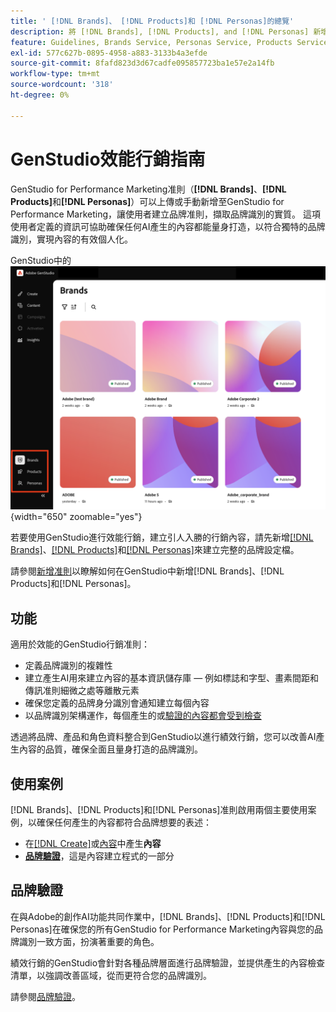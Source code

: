```yaml
---
title: ' [!DNL Brands]、 [!DNL Products]和 [!DNL Personas]的總覽'
description: 將 [!DNL Brands], [!DNL Products], and [!DNL Personas] 新增至GenStudio以進行效能行銷，以建立包含品牌代表性各個層面的完整品牌描述檔。
feature: Guidelines, Brands Service, Personas Service, Products Service
exl-id: 577c627b-0895-4958-a883-3133b4a3efde
source-git-commit: 8fafd823d3d67cadfe095857723ba1e57e2a14fb
workflow-type: tm+mt
source-wordcount: '318'
ht-degree: 0%

---
```


# GenStudio效能行銷指南

GenStudio for Performance Marketing准則（**[!DNL Brands]**、**[!DNL Products]**&#x200B;和&#x200B;**[!DNL Personas]**）可以上傳或手動新增至GenStudio for Performance Marketing，讓使用者建立品牌准則，擷取品牌識別的實質。 這項使用者定義的資訊可協助確保任何AI產生的內容都能量身打造，以符合獨特的品牌識別，實現內容的有效個人化。

GenStudio中的![效能行銷准則](/help/assets/guidelines.png){width="650" zoomable="yes"}

若要使用GenStudio進行效能行銷，建立引人入勝的行銷內容，請先新增[[!DNL Brands]](/help/user-guide/guidelines/brands.md)、[[!DNL Products]](/help/user-guide/guidelines/products.md)和[[!DNL Personas]](/help/user-guide/guidelines/personas.md)來建立完整的品牌設定檔。

請參閱[新增准則](/help/user-guide/guidelines/add-guidelines.md)以瞭解如何在GenStudio中新增[!DNL Brands]、[!DNL Products]和[!DNL Personas]。

## 功能

適用於效能的GenStudio行銷准則：

* 定義品牌識別的複雜性
* 建立產生AI用來建立內容的基本資訊儲存庫 — 例如標誌和字型、畫素間距和傳訊准則細微之處等離散元素
* 確保您定義的品牌身分識別會通知建立每個內容
* 以品牌識別架構運作，每個產生的或[驗證的內容都會受到檢查](#brand-validation)

透過將品牌、產品和角色資料整合到GenStudio以進行績效行銷，您可以改善AI產生內容的品質，確保全面且量身打造的品牌識別。

## 使用案例

[!DNL Brands]、[!DNL Products]和[!DNL Personas]准則啟用兩個主要使用案例，以確保任何產生的內容都符合品牌想要的表述：

* 在[[!DNL Create]](/help/user-guide/create/overview.md)或[內容](/help/user-guide/content/overview.md)中產生&#x200B;**內容**
* [**品牌驗證**](#brand-validation)，這是內容建立程式的一部分

## 品牌驗證

在與Adobe的創作AI功能共同作業中，[!DNL Brands]、[!DNL Products]和[!DNL Personas]在確保您的所有GenStudio for Performance Marketing內容與您的品牌識別一致方面，扮演著重要的角色。

績效行銷的GenStudio會針對各種品牌層面進行品牌驗證，並提供產生的內容檢查清單，以強調改善區域，從而更符合您的品牌識別。

請參閱[品牌驗證](/help/user-guide/guidelines/brand-validation.md)。
